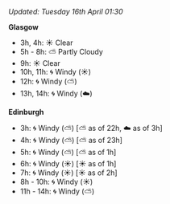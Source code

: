 *Updated: Tuesday 16th April 01:30*

**Glasgow**

* 3h, 4h: :sunny: Clear
* 5h - 8h: :partly_sunny: Partly Cloudy
* 9h: :sunny: Clear
* 10h, 11h: :cyclone: Windy (:sunny:)
* 12h: :cyclone: Windy (:partly_sunny:)
* 13h, 14h: :cyclone: Windy (:cloud:)

**Edinburgh**

* 3h: :cyclone: Windy (:partly_sunny:) [:partly_sunny: as of 22h, :cloud: as of 3h]
* 4h: :cyclone: Windy (:partly_sunny:) [:partly_sunny: as of 23h]
* 5h: :cyclone: Windy (:partly_sunny:) [:partly_sunny: as of 1h]
* 6h: :cyclone: Windy (:sunny:) [:sunny: as of 1h]
* 7h: :cyclone: Windy (:sunny:) [:sunny: as of 2h]
* 8h - 10h: :cyclone: Windy (:sunny:)
* 11h - 14h: :cyclone: Windy (:partly_sunny:)
